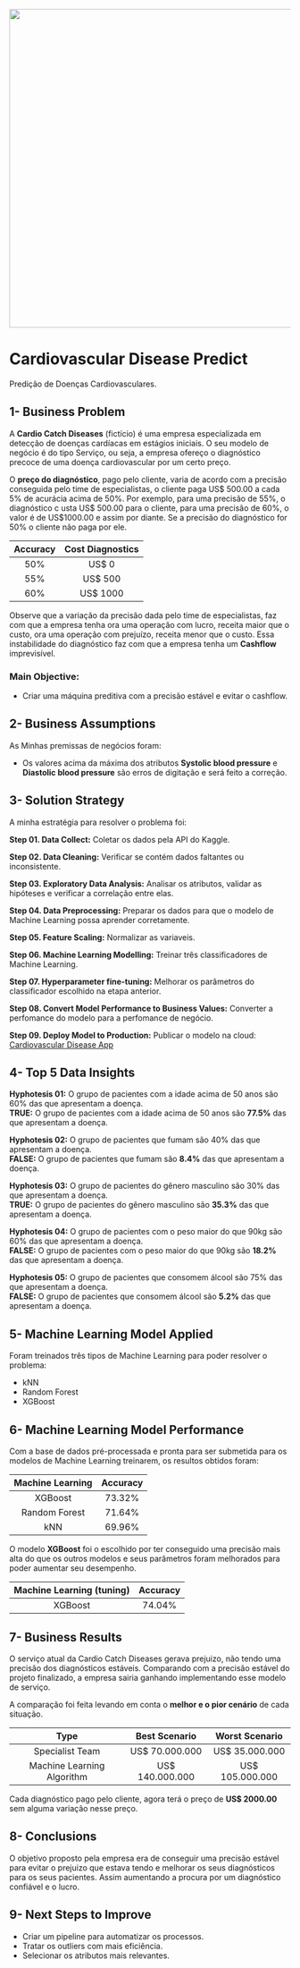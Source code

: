 
<p align="center">
  <img  width="1000px" height="570" src="https://github.com/joaovitps/Data_Science_Projects/blob/main/Cardiovascular%20Disease%20Predict/image/cardio.jpg">
</p>

# Cardiovascular Disease Predict
Predição de Doenças Cardiovasculares.

## 1- Business Problem
A **Cardio Catch Diseases** (fictício) é uma empresa especializada em detecção de doenças cardíacas em estágios iniciais. 
O seu modelo de negócio é do tipo Serviço, ou seja, a empresa ofereço o diagnóstico precoce de uma doença cardiovascular por um certo preço.

O **preço do diagnóstico**, pago pelo cliente, varia de acordo com a precisão conseguida pelo time de especialistas, 
o cliente paga US$ 500.00 a cada 5% de acurácia acima de 50%. Por exemplo, para uma precisão de 55%, o diagnóstico c
usta US$ 500.00 para o cliente, para uma precisão de 60%, o valor é de US$1000.00 e assim por diante. 
Se a precisão do diagnóstico for 50% o cliente não paga por ele.

| Accuracy        |Cost Diagnostics |
| :------:        | :------------:  |
| 50%            | US$ 0         |
| 55%            | US$ 500       |
| 60%            | US$ 1000      |

Observe que a variação da precisão dada pelo time de especialistas, faz com que a empresa tenha ora uma operação com lucro, receita maior que o custo, ora uma operação com prejuízo, receita menor que o custo. Essa instabilidade do diagnóstico faz com que a empresa tenha um **Cashflow** imprevisível.

### Main Objective:
* Criar uma máquina preditiva com a precisão estável e evitar o cashflow.

## 2- Business Assumptions
As Minhas premissas de negócios foram:

* Os valores acima da máxima dos atributos **Systolic blood pressure** e **Diastolic blood pressure** são erros de digitação e será feito a correção.

## 3- Solution Strategy
A minha estratégia para resolver o problema foi:

**Step 01. Data Collect:** Coletar os dados pela API do Kaggle.

**Step 02. Data Cleaning:** Verificar se contém dados faltantes ou inconsistente.

**Step 03. Exploratory Data Analysis:** Analisar os atributos, validar as hipóteses e verificar a correlação entre elas. 

**Step 04. Data Preprocessing:** Preparar os dados para que o modelo de Machine Learning possa aprender corretamente.

**Step 05. Feature Scaling:** Normalizar as variaveis.

**Step 06. Machine Learning Modelling:** Treinar três classificadores de Machine Learning.

**Step 07. Hyperparameter fine-tuning:** Melhorar os parâmetros do classificador escolhido na etapa anterior.

**Step 08. Convert Model Performance to Business Values:** Converter a perfomance do modelo para a perfomance de negócio.

**Step 09. Deploy Model to Production:** Publicar o modelo na cloud: [Cardiovascular Disease App](https://cardio-disease-predict-sc30.herokuapp.com/)


## 4- Top 5 Data Insights

**Hyphotesis 01:** O grupo de pacientes com a idade acima de 50 anos são 60% das que apresentam a doença.</br>
**TRUE:** O grupo de pacientes com a idade acima de 50 anos são **77.5%** das que apresentam a doença. 

**Hyphotesis 02:** O grupo de pacientes que fumam são 40% das que apresentam a doença.</br>
**FALSE:** O grupo de pacientes que fumam são **8.4%** das que apresentam a doença.

**Hyphotesis 03:** O grupo de pacientes do gênero masculino são 30% das que apresentam a doença.</br>
**TRUE:** O grupo de pacientes do gênero masculino são **35.3%** das que apresentam a doença. 

**Hyphotesis 04:** O grupo de pacientes com o peso maior do que 90kg são 60% das que apresentam a doença.</br>
**FALSE:** O grupo de pacientes com o peso maior do que 90kg são **18.2%** das que apresentam a doença.

**Hyphotesis 05:** O grupo de pacientes que consomem álcool são 75% das que apresentam a doença. </br>
**FALSE:** O grupo de pacientes que consomem álcool são **5.2%** das que apresentam a doença.

## 5- Machine Learning Model Applied
Foram treinados três tipos de Machine Learning para poder resolver o problema:
* kNN
* Random Forest
* XGBoost

## 6- Machine Learning Model Performance
Com a base de dados pré-processada e pronta para ser submetida para os modelos de Machine Learning treinarem, os resultos obtidos foram:

| Machine Learning | Accuracy        |
| :--------------: | :-------------: |
| XGBoost          | 73.32%          |
| Random Forest    | 71.64%          |
|  kNN             | 69.96%          |

O modelo **XGBoost** foi o escolhido por ter conseguido uma precisão mais alta do que os outros modelos e seus parâmetros foram melhorados para poder aumentar seu desempenho.

| Machine Learning (tuning) | Accuracy        |
| :--------------: | :-------------: |
| XGBoost          |   74.04%       |

## 7- Business Results
O serviço atual da Cardio Catch Diseases gerava prejuizo, não tendo uma precisão dos diagnósticos estáveis. Comparando com a precisão estável do projeto finalizado, a empresa sairia ganhando implementando esse modelo de serviço.

A comparação foi feita levando em conta o **melhor e o pior cenário** de cada situação. 

| Type                               | Best Scenario   | Worst Scenario |
| :-----------------------------:    | :-------------: | :------------: |
| Specialist Team                    | US$ 70.000.000  | US$ 35.000.000 |
| Machine Learning Algorithm         | US$ 140.000.000 | US$ 105.000.000|

Cada diagnóstico pago pelo cliente, agora terá o preço de **US$ 2000.00** sem alguma variação nesse preço.

## 8- Conclusions
O objetivo proposto pela empresa era de conseguir uma precisão estável para evitar o prejuizo que estava tendo e melhorar os seus diagnósticos para os seus pacientes. Assim aumentando a procura por um diagnóstico confiável e o lucro. 

## 9- Next Steps to Improve
* Criar um pipeline para automatizar os processos.
* Tratar os outliers com mais eficiência.
* Selecionar os atributos mais relevantes.
